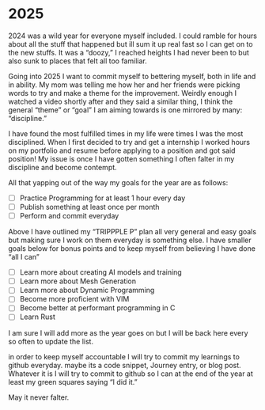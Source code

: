# 2025
2024 was a wild year for everyone myself included. I could ramble for hours about all the stuff that happened but ill sum it up real fast so I can get on to the new stuffs. It was a “doozy,” I reached heights I had never been to but also sunk to places that felt all too familiar.

Going into 2025 I want to commit myself to bettering myself, both in life and in ability. My mom was telling me how her and her friends were picking words to try and make a theme for the improvement. Weirdly enough I watched a video shortly after and they said a similar thing, I think the general “theme” or “goal” I am aiming towards is one mirrored by many: “discipline.”

I have found the most fulfilled times in my life were times I was the most disciplined. When I first decided to try and get a internship I worked hours on my portfolio and resume before applying to a position and got said position! My issue is once I have gotten something I often falter in my discipline and become contempt.

All that yapping out of the way my goals for the year are as follows:
- [ ] Practice Programming for at least 1 hour every day
- [ ] Publish something at least once per month
- [ ] Perform and commit everyday

Above I have outlined my “TRIPPPLE P” plan all very general and easy goals but making sure I work on them everyday is something else. I have smaller goals below for bonus points and to keep myself from believing I have done “all I can”
- [ ] Learn more about creating AI models and training
- [ ] Learn more about Mesh Generation
- [ ] Learn more about Dynamic Programming
- [ ] Become more proficient with VIM
- [ ] Become better at performant programming in C
- [ ] Learn Rust

I am sure I will add more as the year goes on but I will be back here every so often to update the list.

in order to keep myself accountable I will try to commit my learnings to github everyday. maybe its a code snippet, Journey entry, or blog post. Whatever it is I will try to commit to github so I can at the end of the year at least my green squares saying “I did it.”

May it never falter.
